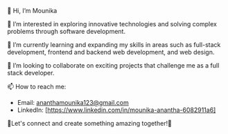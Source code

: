 👋 Hi, I’m Mounika

👀 I’m interested in exploring innovative technologies and solving complex problems through software development.

🌱 I’m currently learning and expanding my skills in areas such as full-stack development, frontend and backend web development, and web design.

💞️ I’m looking to collaborate on exciting projects that challenge me as a full stack developer.

📫 How to reach me: 
- Email: ananthamounika123@gmail.com
- LinkedIn: [https://www.linkedin.com/in/mounika-anantha-6082911a6]
  
🤝Let's connect and create something amazing together!🌟

